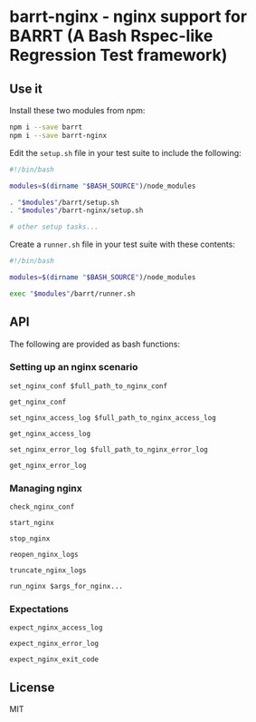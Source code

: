 # barrt-nginx - nginx support for BARRT (A Bash Rspec-like Regression Test framework)

## Use it

Install these two modules from npm:

```sh
npm i --save barrt
npm i --save barrt-nginx
```

Edit the `setup.sh` file in your test suite to include the following:

```sh
#!/bin/bash

modules=$(dirname "$BASH_SOURCE")/node_modules

. "$modules"/barrt/setup.sh
. "$modules"/barrt-nginx/setup.sh

# other setup tasks...
```

Create a `runner.sh` file in your test suite with these contents:

```sh
#!/bin/bash

modules=$(dirname "$BASH_SOURCE")/node_modules

exec "$modules"/barrt/runner.sh
```

## API

The following are provided as bash functions:

### Setting up an nginx scenario

`set_nginx_conf $full_path_to_nginx_conf`

`get_nginx_conf`

`set_nginx_access_log $full_path_to_nginx_access_log`

`get_nginx_access_log`

`set_nginx_error_log $full_path_to_nginx_error_log`

`get_nginx_error_log`

### Managing nginx

`check_nginx_conf`

`start_nginx`

`stop_nginx`

`reopen_nginx_logs`

`truncate_nginx_logs`

`run_nginx $args_for_nginx...`

### Expectations

`expect_nginx_access_log`

`expect_nginx_error_log`

`expect_nginx_exit_code`

## License

MIT
